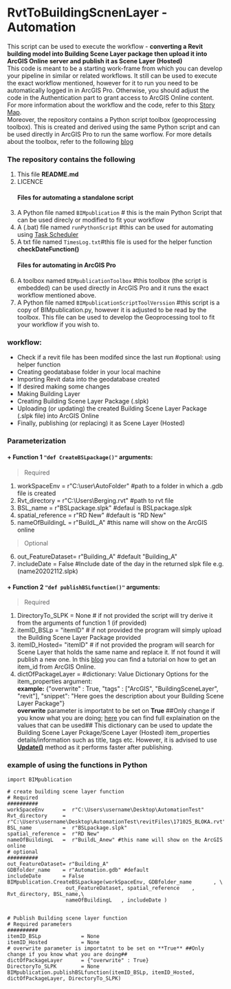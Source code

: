 # RvtToBuildingScnenLayer - Automation
This script can be used to execute the workflow - **converting a Revit building model into Building Scene Layer package then upload it into ArcGIS Online server and publish it as Scene Layer (Hosted)** <br/>
This code is meant to be a starting work-frame from which you can develop your pipeline in similar or related workflows. 
It still can be used to execute the exact workflow mentioned, however for it to run you need to be automatically logged in in ArcGIS Pro. Otherwise, you should adjust the code in the Authentication part to grant access to ArcGIS Online content. For more information about the workflow and the code, refer to this [Story Map](https://storymaps.arcgis.com/stories/3c2c29a8ff544db5a6df94d936430bd6).
<br/>
Moreover, the repository contains a Python script toolbox (geoprocessing toolbox). This is created and derived using the same Python script and can be used directly in ArcGIS Pro to run the same worflow. For more details about the toolbox, refer to the following [blog](https://community.esri.com/t5/arcgis-pro-blog/creating-geoprocessing-python-toolboxes-and-automating-your/ba-p/1007339)  

### The repository contains the following 
1. This file **README.md**
2. LICENCE
    #### Files for automating a standalone script
3. A Python file named `BIMpublication` # this is the main Python Script that can be used direcly or modified to fit your workflow
4. A (.bat) file named `runPythonScript` #this can be used for automating using [Task Scheduler](https://datatofish.com/python-script-windows-scheduler/)
5. A txt file named `TimesLog.txt`#this file is used for the helper function **checkDateFunction()**
    #### Files for automating in ArcGIS Pro
6. A toolbox named `BIMpublicationToolbox` #this toolbox (the script is embedded) can be used directly in ArcGIS Pro and it runs the exact workflow mentioned above. 
7. A Python file named `BIMpublicationScriptToolVerssion` #this script is a copy of BIMpublication.py, however it is adjusted to be read by the toolbox. This file can be used to develop the Geoprocessing tool to fit your workflow if you wish to.

### **workflow:**
+ Check if a revit file has been modifed since the last run #optional: using helper function
+ Creating geodatabase folder in your local machine
+ Importing Revit data into the geodatabase created
+ If desired making some changes
+ Making Building Layer
+ Creating Building Scene Layer Package (.slpk)
+ Uploading (or updating) the created Building Scene Layer Package (.slpk file) into ArcGIS Online
+ Finally, publishing (or replacing) it as Scene Layer (Hosted) 

### **Parameterization**
#### + Function 1 **`"def CreateBSLpackage()"`** arguments:
> Required 
  1. workSpaceEnv      = r"C:\user\AutoFolder"   #path to a folder in which a .gdb file is created
  2. Rvt_directory     = r"C:\Users\Berging.rvt" #path to rvt file 
  3. BSL_name          = r"BSLpackage.slpk"  #defaul is BSLpackage.slpk
  4. spatial_reference = r"RD New"               #default is "RD New"
  5. nameOfBuildingL   = r"BuildL_A"             #this name will show on the ArcGIS online 
> Optional
  6. out_FeatureDataset= r"Building_A"           #default "Building_A"
  7. includeDate       = False                   #Include date of the day in the returned slpk file e.g. (name20202112.slpk) <br/>
  
#### + Function 2 **`"def publishBSLfunction()"`** arguments:
> Required
  1. DirectoryTo_SLPK = None                    # if not provided the script will try derive it from the arguments of function 1 (if provided)
  2. itemID_BSLp  = "itemID"                    # if not provided the program will simply upload the Building Scene Layer Package provided 
  3. itemID_Hosted= "itemID"                    # if not provided the program will search for Scene Layer that holds the same name and replace it. If not found 
  it will publish a new one. In this [blog](https://community.esri.com/t5/arcgis-online-blog/where-can-i-find-the-item-id-for-an-arcgis-online-item/ba-p/890284#:~:text=Find%20the%20Layers%20section%2C%20click,ID%20in%20the%20address%20bar.) you can find a tutorial on how to get an item_id from ArcGIS Online.
  4. dictOfPackageLayer             = #dictionary: Value Dictionary Options for the item_properties argument: <br/> **example:** {"overwrite" : True, "tags" : ["ArcGIS", "BuildingSceneLayer", "revit"], "snippet": "Here goes the description about your Building Scene Layer Package"} <br/>
  **overwrite** parameter is importatnt to be set on **True** ##Only change if you know what you are doing; [here](https://developers.arcgis.com/python/api-reference/arcgis.gis.toc.html#arcgis.gis.ContentManager.add) you can find full explaination on the values that can be used##
  This dictionary can be used to update the Building Scene Layer Pckage/Scene Layer (Hosted) item_properties details/information such as title, tags etc. However, it is advised to use [**Update()**](https://developers.arcgis.com/python/api-reference/arcgis.gis.toc.html#arcgis.gis.ContentManager.add) method as it performs faster after publishing. 

### example of using the functions in Python

```
import BIMpublication

# create building scene layer function
# Required
########## 
workSpaceEnv      =  r"C:\Users\username\Desktop\AutomationTest" 
Rvt_directory     =  r"C:\Users\username\Desktop\AutomationTest\revitFiles\171025_BLOKA.rvt" 
BSL_name          =  r"BSLpackage.slpk" 
spatial_reference =  r"RD New" 
nameOfBuildingL   =  r"BuildL_Anew" #this name will show on the ArcGIS online
# optional
########## 
out_FeatureDataset= r"Building_A"
GDBfolder_name    = r"Automation.gdb" #default
includeDate       = False 
BIMpublication.CreateBSLpackage(workSpaceEnv, GDBfolder_name       , \
			       out_FeatureDataset, spatial_reference    , Rvt_directory, BSL_name,\
				   nameOfBuildingL   , includeDate )


# Publish Building scene layer function
# Required parameters 
##########
itemID_BSLp             = None 
itemID_Hosted           = None
# overwrite parameter is importatnt to be set on **True** ##Only change if you know what you are doing##  
dictOfPackageLayer      = {"overwrite" : True}
DirectoryTo_SLPK        = None
BIMpublication.publishBSLfunction(itemID_BSLp, itemID_Hosted, dictOfPackageLayer, DirectoryTo_SLPK)
```
